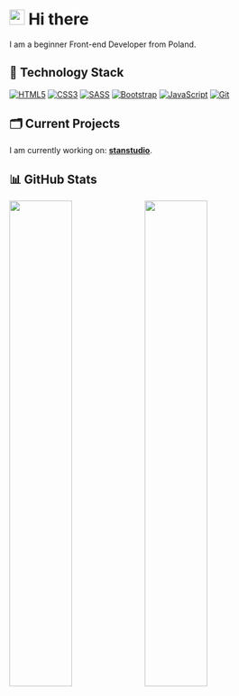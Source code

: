 # <img src="https://media.giphy.com/media/hvRJCLFzcasrR4ia7z/giphy.gif" height="27px"> Hi there 
I am a beginner Front-end Developer from Poland. 

## 🔧 Technology Stack
<a href="https://developer.mozilla.org/en/html" target="_blank" rel="noreferrer"><img src="https://img.shields.io/badge/html5-%23E34F26.svg?style=for-the-badge&logo=html5&logoColor=white" alt="HTML5" title="HTML5" /></a>
<a href="https://developer.mozilla.org/en/css" target="_blank" rel="noreferrer"><img src="https://img.shields.io/badge/css3-%231572B6.svg?style=for-the-badge&logo=css3&logoColor=white" alt="CSS3" title="CSS3" /></a>
<a href="https://sass-lang.com" target="_blank" rel="noreferrer"><img src="https://img.shields.io/badge/SASS-hotpink.svg?style=for-the-badge&logo=SASS&logoColor=white" alt="SASS" title="SASS" /></a>
<a href="https://getbootstrap.com" target="_blank" rel="noreferrer"><img src="https://img.shields.io/badge/bootstrap-%23563D7C.svg?style=for-the-badge&logo=bootstrap&logoColor=white" alt="Bootstrap" title="Bootstrap" /></a>
<a href="https://developer.mozilla.org/en/javascript" target="_blank" rel="noreferrer"><img src="https://img.shields.io/badge/javascript-%23323330.svg?style=for-the-badge&logo=javascript&logoColor=%23F7DF1E" alt="JavaScript" title="JavaScript" /></a>
<a href="https://git-scm.com/" target="_blank" rel="noreferrer"><img src="https://img.shields.io/badge/git-%23F05033.svg?style=for-the-badge&logo=git&logoColor=white" alt="Git" title="Git" /></a>

## 🗂️ Current Projects
I am currently working on: <a href="https://github.com/iammaybe/stanstudio">**stanstudio**</a>.

## 📊 GitHub Stats
<img align="left" width="47%" src="https://github-readme-stats.vercel.app/api?username=iammaybe&show_icons=true&theme=github_dark&hide_title=true&hide_border=true" />
<img align="left" width="47%" src="https://github-readme-stats.vercel.app/api/top-langs/?username=iammaybe&layout=compact&card_width=400&hide_title=true" />
